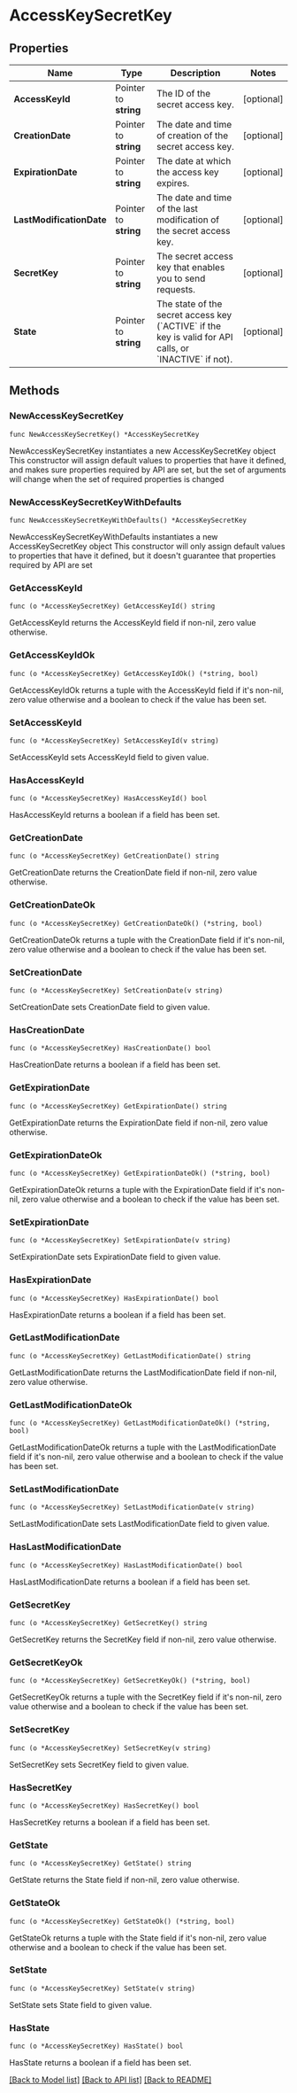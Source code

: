 # AccessKeySecretKey

## Properties

Name | Type | Description | Notes
------------ | ------------- | ------------- | -------------
**AccessKeyId** | Pointer to **string** | The ID of the secret access key. | [optional] 
**CreationDate** | Pointer to **string** | The date and time of creation of the secret access key. | [optional] 
**ExpirationDate** | Pointer to **string** | The date at which the access key expires. | [optional] 
**LastModificationDate** | Pointer to **string** | The date and time of the last modification of the secret access key. | [optional] 
**SecretKey** | Pointer to **string** | The secret access key that enables you to send requests. | [optional] 
**State** | Pointer to **string** | The state of the secret access key (&#x60;ACTIVE&#x60; if the key is valid for API calls, or &#x60;INACTIVE&#x60; if not). | [optional] 

## Methods

### NewAccessKeySecretKey

`func NewAccessKeySecretKey() *AccessKeySecretKey`

NewAccessKeySecretKey instantiates a new AccessKeySecretKey object
This constructor will assign default values to properties that have it defined,
and makes sure properties required by API are set, but the set of arguments
will change when the set of required properties is changed

### NewAccessKeySecretKeyWithDefaults

`func NewAccessKeySecretKeyWithDefaults() *AccessKeySecretKey`

NewAccessKeySecretKeyWithDefaults instantiates a new AccessKeySecretKey object
This constructor will only assign default values to properties that have it defined,
but it doesn't guarantee that properties required by API are set

### GetAccessKeyId

`func (o *AccessKeySecretKey) GetAccessKeyId() string`

GetAccessKeyId returns the AccessKeyId field if non-nil, zero value otherwise.

### GetAccessKeyIdOk

`func (o *AccessKeySecretKey) GetAccessKeyIdOk() (*string, bool)`

GetAccessKeyIdOk returns a tuple with the AccessKeyId field if it's non-nil, zero value otherwise
and a boolean to check if the value has been set.

### SetAccessKeyId

`func (o *AccessKeySecretKey) SetAccessKeyId(v string)`

SetAccessKeyId sets AccessKeyId field to given value.

### HasAccessKeyId

`func (o *AccessKeySecretKey) HasAccessKeyId() bool`

HasAccessKeyId returns a boolean if a field has been set.

### GetCreationDate

`func (o *AccessKeySecretKey) GetCreationDate() string`

GetCreationDate returns the CreationDate field if non-nil, zero value otherwise.

### GetCreationDateOk

`func (o *AccessKeySecretKey) GetCreationDateOk() (*string, bool)`

GetCreationDateOk returns a tuple with the CreationDate field if it's non-nil, zero value otherwise
and a boolean to check if the value has been set.

### SetCreationDate

`func (o *AccessKeySecretKey) SetCreationDate(v string)`

SetCreationDate sets CreationDate field to given value.

### HasCreationDate

`func (o *AccessKeySecretKey) HasCreationDate() bool`

HasCreationDate returns a boolean if a field has been set.

### GetExpirationDate

`func (o *AccessKeySecretKey) GetExpirationDate() string`

GetExpirationDate returns the ExpirationDate field if non-nil, zero value otherwise.

### GetExpirationDateOk

`func (o *AccessKeySecretKey) GetExpirationDateOk() (*string, bool)`

GetExpirationDateOk returns a tuple with the ExpirationDate field if it's non-nil, zero value otherwise
and a boolean to check if the value has been set.

### SetExpirationDate

`func (o *AccessKeySecretKey) SetExpirationDate(v string)`

SetExpirationDate sets ExpirationDate field to given value.

### HasExpirationDate

`func (o *AccessKeySecretKey) HasExpirationDate() bool`

HasExpirationDate returns a boolean if a field has been set.

### GetLastModificationDate

`func (o *AccessKeySecretKey) GetLastModificationDate() string`

GetLastModificationDate returns the LastModificationDate field if non-nil, zero value otherwise.

### GetLastModificationDateOk

`func (o *AccessKeySecretKey) GetLastModificationDateOk() (*string, bool)`

GetLastModificationDateOk returns a tuple with the LastModificationDate field if it's non-nil, zero value otherwise
and a boolean to check if the value has been set.

### SetLastModificationDate

`func (o *AccessKeySecretKey) SetLastModificationDate(v string)`

SetLastModificationDate sets LastModificationDate field to given value.

### HasLastModificationDate

`func (o *AccessKeySecretKey) HasLastModificationDate() bool`

HasLastModificationDate returns a boolean if a field has been set.

### GetSecretKey

`func (o *AccessKeySecretKey) GetSecretKey() string`

GetSecretKey returns the SecretKey field if non-nil, zero value otherwise.

### GetSecretKeyOk

`func (o *AccessKeySecretKey) GetSecretKeyOk() (*string, bool)`

GetSecretKeyOk returns a tuple with the SecretKey field if it's non-nil, zero value otherwise
and a boolean to check if the value has been set.

### SetSecretKey

`func (o *AccessKeySecretKey) SetSecretKey(v string)`

SetSecretKey sets SecretKey field to given value.

### HasSecretKey

`func (o *AccessKeySecretKey) HasSecretKey() bool`

HasSecretKey returns a boolean if a field has been set.

### GetState

`func (o *AccessKeySecretKey) GetState() string`

GetState returns the State field if non-nil, zero value otherwise.

### GetStateOk

`func (o *AccessKeySecretKey) GetStateOk() (*string, bool)`

GetStateOk returns a tuple with the State field if it's non-nil, zero value otherwise
and a boolean to check if the value has been set.

### SetState

`func (o *AccessKeySecretKey) SetState(v string)`

SetState sets State field to given value.

### HasState

`func (o *AccessKeySecretKey) HasState() bool`

HasState returns a boolean if a field has been set.


[[Back to Model list]](../README.md#documentation-for-models) [[Back to API list]](../README.md#documentation-for-api-endpoints) [[Back to README]](../README.md)


